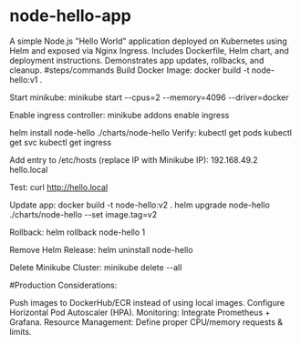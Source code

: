 # node-hello-app
 A simple Node.js "Hello World" application deployed on Kubernetes using Helm and exposed via Nginx Ingress.  Includes Dockerfile, Helm chart, and deployment instructions. Demonstrates app updates, rollbacks, and cleanup.
#steps/commands
Build Docker Image:
 docker build -t node-hello:v1 .

Start minikube:
 minikube start --cpus=2 --memory=4096 --driver=docker

Enable ingress controller:
minikube addons enable ingress

helm install node-hello ./charts/node-hello
Verify:
kubectl get pods
kubectl get svc
kubectl get ingress

Add entry to /etc/hosts (replace IP with Minikube IP):
192.168.49.2 hello.local

Test:
curl http://hello.local

Update app:
docker build -t node-hello:v2 .
helm upgrade node-hello ./charts/node-hello --set image.tag=v2

Rollback:
helm rollback node-hello 1

Remove Helm Release:
helm uninstall node-hello

Delete Minikube Cluster:
minikube delete --all


#Production Considerations:

Push images to DockerHub/ECR instead of using local images.
Configure Horizontal Pod Autoscaler (HPA).
Monitoring: Integrate Prometheus + Grafana.
Resource Management: Define proper CPU/memory requests & limits.
